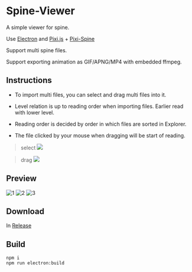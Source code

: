 # Spine-Viewer

A simple viewer for spine.

Use [Electron](https://www.electronjs.org)
and [Pixi.js](https://github.com/pixijs/pixijs) + [Pixi-Spine](https://github.com/pixijs/spine)

Support multi spine files.

Support exporting animation as GIF/APNG/MP4 with embedded ffmpeg.

## Instructions

- To import multi files, you can select and drag multi files into it.

- Level relation is up to reading order when importing files. Earlier read with lower level.

- Reading order is decided by order in which files are sorted in Explorer.

- The file clicked by your mouse when dragging will be start of reading.

> select
![](https://ae01.alicdn.com/kf/S48f18d6a75b94f1094c76c9e857b7cd1T.png)

> drag
![](https://ae01.alicdn.com/kf/Sd48a55b8b02344599276cdc1d1f1cc2ak.png)

## Preview

![1](https://ae01.alicdn.com/kf/Sd57b4d9e05234a41aedb2ef7d8294a62F.png)
![2](https://ae01.alicdn.com/kf/S69207e50860b47ffa922d835c2f67f43I.png)
![3](https://ae01.alicdn.com/kf/Sdb52e10cb8c84ba6bc221680961abecea.png)

## Download

In [Release](https://github.com/anosu/Spine-Viewer/releases)

## Build

```
npm i
npm run electron:build
```